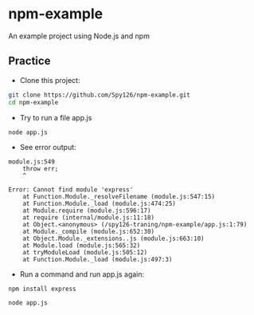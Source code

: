# npm-example
An example project using Node.js and npm

## Practice

- Clone this project:

```bash
git clone https://github.com/Spy126/npm-example.git
cd npm-example
```

- Try to run a file app.js
```
node app.js
```

- See error output:
```
module.js:549
    throw err;
    ^

Error: Cannot find module 'express'
    at Function.Module._resolveFilename (module.js:547:15)
    at Function.Module._load (module.js:474:25)
    at Module.require (module.js:596:17)
    at require (internal/module.js:11:18)
    at Object.<anonymous> (/spy126-traning/npm-example/app.js:1:79)
    at Module._compile (module.js:652:30)
    at Object.Module._extensions..js (module.js:663:10)
    at Module.load (module.js:565:32)
    at tryModuleLoad (module.js:505:12)
    at Function.Module._load (module.js:497:3)
```

- Run a command and run app.js again:
```
npm install express

node app.js
```
